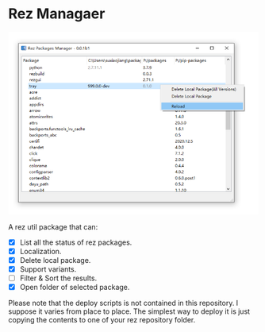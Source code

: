 # Rez Managaer

![GUI](https://raw.githubusercontent.com/cuckon/rez-manager/master/images/GUI.png)

A rez util package that can:
- [x] List all the status of rez packages.
- [x] Localization.
- [x] Delete local package.
- [x] Support variants.
- [ ] Filter & Sort the results.
- [x] Open folder of selected package.

Please note that the deploy scripts is not contained in this repository. I
suppose it varies from place to place. The simplest way to deploy it is just
copying the contents to one of your rez repository folder.